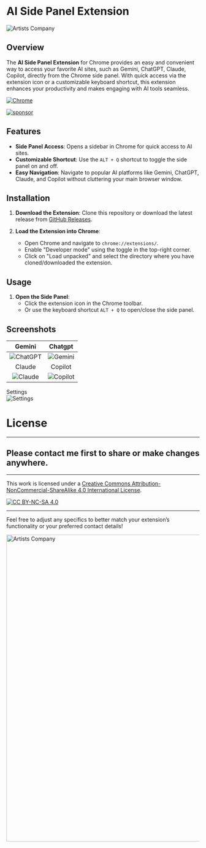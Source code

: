 
# AI Side Panel Extension

![Artists Company](https://raw.githubusercontent.com/creosB/AI-Side-Panel-Extension/refs/heads/main/Images/1.png)

## Overview

The **AI Side Panel Extension** for Chrome provides an easy and convenient way to access your favorite AI sites, such as Gemini, ChatGPT, Claude, Copilot, directly from the Chrome side panel. With quick access via the extension icon or a customizable keyboard shortcut, this extension enhances your productivity and makes engaging with AI tools seamless.


[![Chrome](https://user-images.githubusercontent.com/53124886/111952712-34f12300-8aee-11eb-9fdd-ad579a1eb235.png)](https://chromewebstore.google.com/detail/ai-side-panel/icapcpllhdnnpcmfdcgpnbgchfenmjmg)
 
[![sponsor](https://www.buymeacoffee.com/assets/img/custom_images/orange_img.png)](https://www.buymeacoffee.com/creos)

## Features

- **Side Panel Access**: Opens a sidebar in Chrome for quick access to AI sites.
- **Customizable Shortcut**: Use the `ALT + Q` shortcut to toggle the side panel on and off.
- **Easy Navigation**: Navigate to popular AI platforms like Gemini, ChatGPT, Claude, and Copilot without cluttering your main browser window.

## Installation

1. **Download the Extension**: Clone this repository or download the latest release from [GitHub Releases](https://github.com/creosB/AI-Side-Panel-Extension/releases/tag/release).
2. **Load the Extension into Chrome**:

   - Open Chrome and navigate to `chrome://extensions/`.
   - Enable "Developer mode" using the toggle in the top-right corner.
   - Click on "Load unpacked" and select the directory where you have cloned/downloaded the extension.

## Usage

1. **Open the Side Panel**:
   - Click the extension icon in the Chrome toolbar.
   - Or use the keyboard shortcut `ALT + Q` to open/close the side panel.

## Screenshots
Gemini            |  Chatgpt
:-------------------------:|:-------------------------:
![ChatGPT](https://raw.githubusercontent.com/creosB/AI-Side-Panel-Extension/refs/heads/main/Images/2.png) | ![Gemini](https://raw.githubusercontent.com/creosB/AI-Side-Panel-Extension/refs/heads/main/Images/3.png)
Claude            |  Copilot
![Claude](https://raw.githubusercontent.com/creosB/AI-Side-Panel-Extension/refs/heads/main/Images/4.png) | ![Copilot](https://raw.githubusercontent.com/creosB/AI-Side-Panel-Extension/refs/heads/main/Images/5.png)
Settings            
![Settings](https://raw.githubusercontent.com/creosB/AI-Side-Panel-Extension/refs/heads/main/Images/6.png)

# License

---

## Please contact me first to share or make changes anywhere.
***
This work is licensed under a
[Creative Commons Attribution-NonCommercial-ShareAlike 4.0 International License][cc-by-nc-sa].

[![CC BY-NC-SA 4.0][cc-by-nc-sa-image]][cc-by-nc-sa]

[cc-by-nc-sa]: http://creativecommons.org/licenses/by-nc-sa/4.0/
[cc-by-nc-sa-image]: https://licensebuttons.net/l/by-nc-sa/4.0/88x31.png
[cc-by-nc-sa-shield]: https://img.shields.io/badge/License-CC%20BY--NC--SA%204.0-lightgrey.svg
***

Feel free to adjust any specifics to better match your extension’s functionality or your preferred contact details!

<a href="https://artistscompany.net/">
  <img src="https://raw.githubusercontent.com/creosB/presentation/main/background.png" alt="Artists Company" width="800">
</a>
